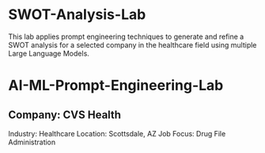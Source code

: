 # SWOT-Analysis-Lab
This lab applies prompt engineering techniques to generate and refine a SWOT analysis for a selected company in the healthcare field using multiple Large Language Models.
# AI-ML-Prompt-Engineering-Lab

## Company: CVS Health
Industry: Healthcare
Location: Scottsdale, AZ
Job Focus: Drug File Administration
